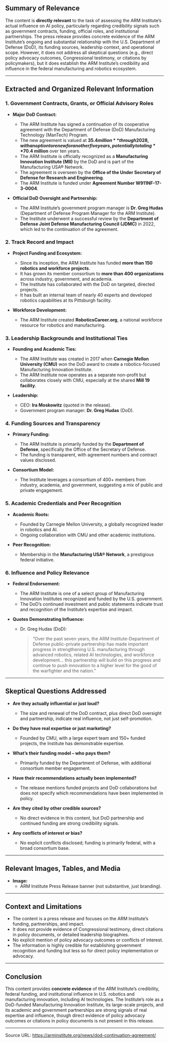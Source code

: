 ## Summary of Relevance

The content is **directly relevant** to the task of assessing the ARM Institute’s actual influence on AI policy, particularly regarding credibility signals such as government contracts, funding, official roles, and institutional partnerships. The press release provides concrete evidence of the ARM Institute’s ongoing and substantial relationship with the U.S. Department of Defense (DoD), its funding sources, leadership context, and operational scope. However, it does not address all skeptical questions (e.g., direct policy advocacy outcomes, Congressional testimony, or citations by policymakers), but it does establish the ARM Institute’s credibility and influence in the federal manufacturing and robotics ecosystem.

---

## Extracted and Organized Relevant Information

### 1. Government Contracts, Grants, or Official Advisory Roles

- **Major DoD Contract:**  
  - The ARM Institute has signed a continuation of its cooperative agreement with the Department of Defense (DoD) Manufacturing Technology (ManTech) Program.
  - The new agreement is valued at **$35.4 million** through 2028, with an option to renew for another five years, potentially totaling **$70.4 million** over ten years.
  - The ARM Institute is officially recognized as a **Manufacturing Innovation Institute (MII)** by the DoD and is part of the Manufacturing USA® Network.
  - The agreement is overseen by the **Office of the Under Secretary of Defense for Research and Engineering**.
  - The ARM Institute is funded under **Agreement Number W911NF-17-3-0004**.

- **Official DoD Oversight and Partnership:**
  - The ARM Institute’s government program manager is **Dr. Greg Hudas** (Department of Defense Program Manager for the ARM Institute).
  - The Institute underwent a successful review by the **Department of Defense Joint Defense Manufacturing Council (JDMC)** in 2022, which led to the continuation of the agreement.

### 2. Track Record and Impact

- **Project Funding and Ecosystem:**
  - Since its inception, the ARM Institute has funded **more than 150 robotics and workforce projects**.
  - It has grown its member consortium to **more than 400 organizations** across industry, government, and academia.
  - The Institute has collaborated with the DoD on targeted, directed projects.
  - It has built an internal team of nearly 40 experts and developed robotics capabilities at its Pittsburgh facility.

- **Workforce Development:**
  - The ARM Institute created **RoboticsCareer.org**, a national workforce resource for robotics and manufacturing.

### 3. Leadership Backgrounds and Institutional Ties

- **Founding and Academic Ties:**
  - The ARM Institute was created in 2017 when **Carnegie Mellon University (CMU)** won the DoD award to create a robotics-focused Manufacturing Innovation Institute.
  - The ARM Institute now operates as a separate non-profit but collaborates closely with CMU, especially at the shared **Mill 19 facility**.

- **Leadership:**
  - CEO: **Ira Moskowitz** (quoted in the release).
  - Government program manager: **Dr. Greg Hudas** (DoD).

### 4. Funding Sources and Transparency

- **Primary Funding:**
  - The ARM Institute is primarily funded by the **Department of Defense**, specifically the Office of the Secretary of Defense.
  - The funding is transparent, with agreement numbers and contract values disclosed.

- **Consortium Model:**
  - The Institute leverages a consortium of 400+ members from industry, academia, and government, suggesting a mix of public and private engagement.

### 5. Academic Credentials and Peer Recognition

- **Academic Roots:**
  - Founded by Carnegie Mellon University, a globally recognized leader in robotics and AI.
  - Ongoing collaboration with CMU and other academic institutions.

- **Peer Recognition:**
  - Membership in the **Manufacturing USA® Network**, a prestigious federal initiative.

### 6. Influence and Policy Relevance

- **Federal Endorsement:**
  - The ARM Institute is one of a select group of Manufacturing Innovation Institutes recognized and funded by the U.S. government.
  - The DoD’s continued investment and public statements indicate trust and recognition of the Institute’s expertise and impact.

- **Quotes Demonstrating Influence:**
  - Dr. Greg Hudas (DoD):  
    > “Over the past seven years, the ARM Institute-Department of Defense public-private partnership has made important progress in strengthening U.S. manufacturing through advanced robotics, related AI technologies, and workforce development… this partnership will build on this progress and continue to push innovation to a higher level for the good of the warfighter and the nation.”

---

## Skeptical Questions Addressed

- **Are they actually influential or just loud?**  
  - The size and renewal of the DoD contract, plus direct DoD oversight and partnership, indicate real influence, not just self-promotion.

- **Do they have real expertise or just marketing?**  
  - Founded by CMU, with a large expert team and 150+ funded projects, the Institute has demonstrable expertise.

- **What’s their funding model – who pays them?**  
  - Primarily funded by the Department of Defense, with additional consortium member engagement.

- **Have their recommendations actually been implemented?**  
  - The release mentions funded projects and DoD collaborations but does not specify which recommendations have been implemented in policy.

- **Are they cited by other credible sources?**  
  - No direct evidence in this content, but DoD partnership and continued funding are strong credibility signals.

- **Any conflicts of interest or bias?**  
  - No explicit conflicts disclosed; funding is primarily federal, with a broad consortium base.

---

## Relevant Images, Tables, and Media

- **Image:**  
  - ARM Institute Press Release banner (not substantive, just branding).

---

## Context and Limitations

- The content is a press release and focuses on the ARM Institute’s funding, partnerships, and impact.  
- It does not provide evidence of Congressional testimony, direct citations in policy documents, or detailed leadership biographies.
- No explicit mention of policy advocacy outcomes or conflicts of interest.
- The information is highly credible for establishing government recognition and funding but less so for direct policy implementation or advocacy.

---

## Conclusion

This content provides **concrete evidence** of the ARM Institute’s credibility, federal funding, and institutional influence in U.S. robotics and manufacturing innovation, including AI technologies. The Institute’s role as a DoD-funded Manufacturing Innovation Institute, its large-scale projects, and its academic and government partnerships are strong signals of real expertise and influence, though direct evidence of policy advocacy outcomes or citations in policy documents is not present in this release.

---

Source URL: https://arminstitute.org/news/dod-continuation-agreement/